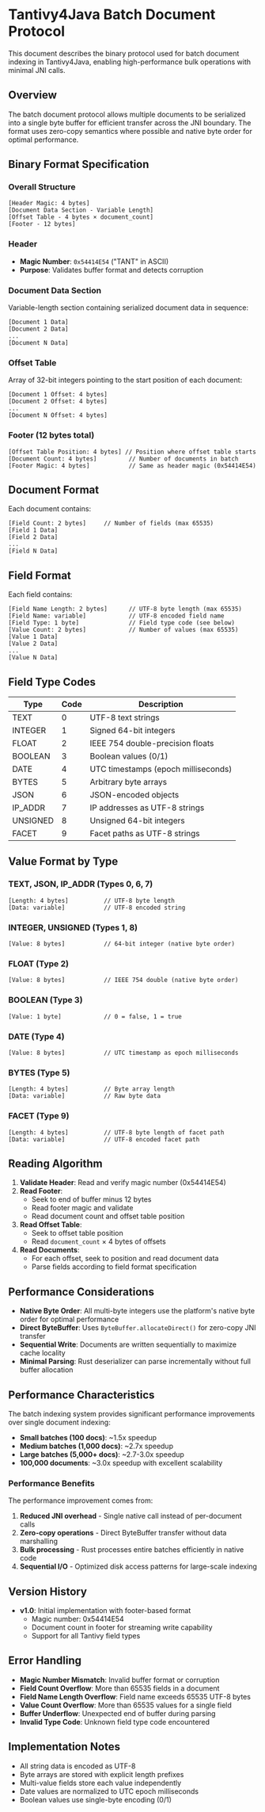 # Tantivy4Java Batch Document Protocol

This document describes the binary protocol used for batch document indexing in Tantivy4Java, enabling high-performance bulk operations with minimal JNI calls.

## Overview

The batch document protocol allows multiple documents to be serialized into a single byte buffer for efficient transfer across the JNI boundary. The format uses zero-copy semantics where possible and native byte order for optimal performance.

## Binary Format Specification

### Overall Structure

```
[Header Magic: 4 bytes]
[Document Data Section - Variable Length]
[Offset Table - 4 bytes × document_count]
[Footer - 12 bytes]
```

### Header
- **Magic Number**: `0x54414E54` ("TANT" in ASCII)
- **Purpose**: Validates buffer format and detects corruption

### Document Data Section
Variable-length section containing serialized document data in sequence:
```
[Document 1 Data]
[Document 2 Data]
...
[Document N Data]
```

### Offset Table
Array of 32-bit integers pointing to the start position of each document:
```
[Document 1 Offset: 4 bytes]
[Document 2 Offset: 4 bytes]
...
[Document N Offset: 4 bytes]
```

### Footer (12 bytes total)
```
[Offset Table Position: 4 bytes] // Position where offset table starts
[Document Count: 4 bytes]         // Number of documents in batch
[Footer Magic: 4 bytes]           // Same as header magic (0x54414E54)
```

## Document Format

Each document contains:

```
[Field Count: 2 bytes]     // Number of fields (max 65535)
[Field 1 Data]
[Field 2 Data]
...
[Field N Data]
```

## Field Format

Each field contains:

```
[Field Name Length: 2 bytes]      // UTF-8 byte length (max 65535)
[Field Name: variable]            // UTF-8 encoded field name
[Field Type: 1 byte]              // Field type code (see below)
[Value Count: 2 bytes]            // Number of values (max 65535)
[Value 1 Data]
[Value 2 Data]
...
[Value N Data]
```

## Field Type Codes

| Type     | Code | Description                          |
|----------|------|--------------------------------------|
| TEXT     | 0    | UTF-8 text strings                   |
| INTEGER  | 1    | Signed 64-bit integers               |
| FLOAT    | 2    | IEEE 754 double-precision floats     |
| BOOLEAN  | 3    | Boolean values (0/1)                 |
| DATE     | 4    | UTC timestamps (epoch milliseconds)  |
| BYTES    | 5    | Arbitrary byte arrays                |
| JSON     | 6    | JSON-encoded objects                 |
| IP_ADDR  | 7    | IP addresses as UTF-8 strings        |
| UNSIGNED | 8    | Unsigned 64-bit integers             |
| FACET    | 9    | Facet paths as UTF-8 strings         |

## Value Format by Type

### TEXT, JSON, IP_ADDR (Types 0, 6, 7)
```
[Length: 4 bytes]          // UTF-8 byte length
[Data: variable]           // UTF-8 encoded string
```

### INTEGER, UNSIGNED (Types 1, 8)
```
[Value: 8 bytes]           // 64-bit integer (native byte order)
```

### FLOAT (Type 2)
```
[Value: 8 bytes]           // IEEE 754 double (native byte order)
```

### BOOLEAN (Type 3)
```
[Value: 1 byte]            // 0 = false, 1 = true
```

### DATE (Type 4)
```
[Value: 8 bytes]           // UTC timestamp as epoch milliseconds
```

### BYTES (Type 5)
```
[Length: 4 bytes]          // Byte array length
[Data: variable]           // Raw byte data
```

### FACET (Type 9)
```
[Length: 4 bytes]          // UTF-8 byte length of facet path
[Data: variable]           // UTF-8 encoded facet path
```

## Reading Algorithm

1. **Validate Header**: Read and verify magic number (0x54414E54)
2. **Read Footer**: 
   - Seek to end of buffer minus 12 bytes
   - Read footer magic and validate
   - Read document count and offset table position
3. **Read Offset Table**: 
   - Seek to offset table position
   - Read `document_count` × 4 bytes of offsets
4. **Read Documents**: 
   - For each offset, seek to position and read document data
   - Parse fields according to field format specification

## Performance Considerations

- **Native Byte Order**: All multi-byte integers use the platform's native byte order for optimal performance
- **Direct ByteBuffer**: Uses `ByteBuffer.allocateDirect()` for zero-copy JNI transfer
- **Sequential Write**: Documents are written sequentially to maximize cache locality
- **Minimal Parsing**: Rust deserializer can parse incrementally without full buffer allocation

## Performance Characteristics

The batch indexing system provides significant performance improvements over single document indexing:

- **Small batches (100 docs)**: ~1.5x speedup
- **Medium batches (1,000 docs)**: ~2.7x speedup  
- **Large batches (5,000+ docs)**: ~2.7-3.0x speedup
- **100,000 documents**: ~3.0x speedup with excellent scalability

### Performance Benefits

The performance improvement comes from:
1. **Reduced JNI overhead** - Single native call instead of per-document calls
2. **Zero-copy operations** - Direct ByteBuffer transfer without data marshalling
3. **Bulk processing** - Rust processes entire batches efficiently in native code
4. **Sequential I/O** - Optimized disk access patterns for large-scale indexing

## Version History

- **v1.0**: Initial implementation with footer-based format
  - Magic number: 0x54414E54
  - Document count in footer for streaming write capability
  - Support for all Tantivy field types

## Error Handling

- **Magic Number Mismatch**: Invalid buffer format or corruption
- **Field Count Overflow**: More than 65535 fields in a document
- **Field Name Length Overflow**: Field name exceeds 65535 UTF-8 bytes
- **Value Count Overflow**: More than 65535 values for a single field
- **Buffer Underflow**: Unexpected end of buffer during parsing
- **Invalid Type Code**: Unknown field type code encountered

## Implementation Notes

- All string data is encoded as UTF-8
- Byte arrays are stored with explicit length prefixes
- Multi-value fields store each value independently
- Date values are normalized to UTC epoch milliseconds
- Boolean values use single-byte encoding (0/1)